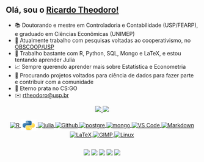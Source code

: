 ## Olá, sou o [Ricardo Theodoro!](https://rtheodoro.com/)

- 📚 Doutorando e mestre em Controladoria e Contabilidade (USP/FEARP), e graduado em Ciências Econômicas (UNIMEP)
- 🔭 Atualmente trabalho com pesquisas voltadas ao cooperativismo, no [OBSCOOP/USP](https://linktr.ee/obscoopusp)
- 🌱 Trabalho bastante com R, Python, SQL, Mongo e LaTeX, e estou tentando aprender Julia
- 📈 Sempre querendo aprender mais sobre Estatística e Econometria
- 💬 Procurando projetos voltados para ciência de dados para fazer parte e contribuir com a comunidade
- 🦆 Eterno prata no CS:GO
- :envelope: rtheodoro@usp.br

<div align="center">
  <a href="https://github.com/rtheodoro">
  <img height="160em" src="https://github-readme-stats-git-masterrstaa-rickstaa.vercel.app/api?username=rtheodoro&show_icons=true&theme=dark&include_all_commits=true&count_private=true"/>
  <img height="160em" src="https://github-readme-stats-git-masterrstaa-rickstaa.vercel.app/api/top-langs/?username=rtheodoro&layout=compact&langs_count=7&theme=dark"/>
</div>
<div style="display: inline_block" align="center"><br>
  <img align="center" alt="R" height="30" width="40" src="https://cdn.jsdelivr.net/gh/devicons/devicon/icons/rstudio/rstudio-original.svg">
  <img align="center" alt="Python" height="30" width="40" src="https://raw.githubusercontent.com/devicons/devicon/master/icons/python/python-original.svg">
  <img align="center" alt="julia" height="30" width="40" src="https://cdn.jsdelivr.net/gh/devicons/devicon/icons/julia/julia-original.svg">
  <img align="center" alt="Github" height="30" width="40" src="https://cdn.jsdelivr.net/gh/devicons/devicon/icons/git/git-plain.svg">
  <img align="center" alt="postgre" height="30" width="40" src="https://cdn.jsdelivr.net/gh/devicons/devicon/icons/postgresql/postgresql-original.svg">
  <img align="center" alt="mongo" height="30" width="40" src="https://cdn.jsdelivr.net/gh/devicons/devicon/icons/mongodb/mongodb-original.svg">  
  <img align="center" alt="VS Code" height="30" width="40" src="https://cdn.jsdelivr.net/gh/devicons/devicon/icons/vscode/vscode-original.svg">
  <img align="center" alt="Markdown" height="30" width="40" src="https://cdn.jsdelivr.net/gh/devicons/devicon/icons/markdown/markdown-original.svg">
  <img align="center" alt="LaTeX" height="30" width="40" src="https://cdn.jsdelivr.net/gh/devicons/devicon/icons/latex/latex-original.svg">
  <img align="center" alt="GIMP" height="30" width="40" src="https://cdn.jsdelivr.net/gh/devicons/devicon/icons/gimp/gimp-plain.svg">
  <img align="center" alt="Linux" height="30" width="40" src="https://cdn.jsdelivr.net/gh/devicons/devicon/icons/linux/linux-original.svg">
</div>

##

<div align="center"> 
  <a href="https://www.linkedin.com/in/rtheodoro" target="_blank"><img src="https://img.icons8.com/office/48/000000/linkedin-circled--v2.png"/></a>
  <a href="https://www.youtube.com/channel/UCDT5QYgse4tiHDm-DiD3x8w" target="_blank"><img src="https://img.icons8.com/color/48/000000/youtube-play.png"/></a>
  <a href="https://twitter.com/rxtheodoro" target="_blank"><img src="https://img.icons8.com/color/48/000000/twitter--v1.png"/></a> 
  <a href="https://rtheodoro.com" target="_blank"><img src="https://img.icons8.com/fluency/48/000000/domain.png"/></a> 
  <a href = "mailto:rtheodoro@usp.com"><img src="https://img.icons8.com/office/48/000000/email.png"/></a>

  <!--![Snake animation](https://github.com/rtheodoro/rtheodoro/blob/output/github-contribution-grid-snake.svg)-->

</div>


